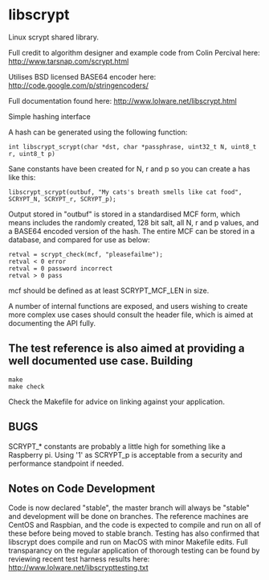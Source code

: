 libscrypt
=========
Linux scrypt shared library.

Full credit to algorithm designer and example code from Colin Percival here:
http://www.tarsnap.com/scrypt.html

Utilises BSD licensed BASE64 encoder here:
http://code.google.com/p/stringencoders/

Full documentation found here:
http://www.lolware.net/libscrypt.html

Simple hashing interface

A hash can be generated using the following function:

    int libscrypt_scrypt(char *dst, char *passphrase, uint32_t N, uint8_t r, uint8_t p)

Sane constants have been created for N, r and p so you can create a has like this:

    libscrypt_scrypt(outbuf, "My cats's breath smells like cat food", SCRYPT_N, SCRYPT_r, SCRYPT_p);

Output stored in "outbuf" is stored in a standardised MCF form, which means includes the randomly created, 128 bit salt, all N, r and p values, and a BASE64 encoded version of the hash. The entire MCF can be stored in a database, and compared for use as below:

    retval = scrypt_check(mcf, "pleasefailme");
    retval < 0 error
    retval = 0 password incorrect
    retval > 0 pass

mcf should be defined as at least SCRYPT_MCF_LEN in size.

A number of internal functions are exposed, and users wishing to create more complex use cases should consult the header file, which is aimed at documenting the API fully.

The test reference is also aimed at providing a well documented use case.
Building
--------
    make
    make check
Check the Makefile for advice on linking against your application.

BUGS
----
SCRYPT_* constants are probably a little high for something like a Raspberry pi. Using '1' as SCRYPT_p is acceptable from a security and performance standpoint if needed. 

Notes on Code Development
------------------------

Code is now declared "stable", the master branch will always be "stable" and development will be done on branches.
The reference machines are CentOS and Raspbian, and the code is expected to compile and run on all of these before being moved to stable branch.
Testing has also confirmed that libscrypt does compile and run on MacOS with minor Makefile edits.
Full transparancy on the regular application of thorough testing can be found by reviewing recent test harness results here:
http://www.lolware.net/libscrypttesting.txt
